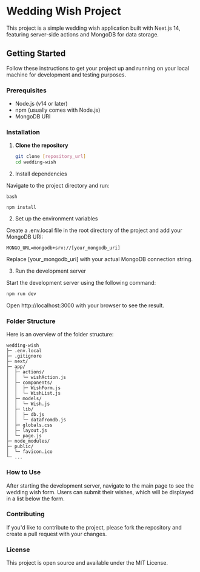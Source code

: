 # Wedding Wish Project

This project is a simple wedding wish application built with Next.js 14, featuring server-side actions and MongoDB for data storage.

## Getting Started

Follow these instructions to get your project up and running on your local machine for development and testing purposes.

### Prerequisites

- Node.js (v14 or later)
- npm (usually comes with Node.js)
- MongoDB URI

### Installation

1. **Clone the repository**

   ```bash
   git clone [repository_url]
   cd wedding-wish

   ```

1. Install dependencies

Navigate to the project directory and run:

```
bash

npm install
```

2. Set up the environment variables

Create a .env.local file in the root directory of the project and add your MongoDB URI:

```
MONGO_URL=mongodb+srv://[your_mongodb_uri]
```

Replace [your_mongodb_uri] with your actual MongoDB connection string.

3. Run the development server

Start the development server using the following command:

```bash
npm run dev
```

Open http://localhost:3000 with your browser to see the result.

### Folder Structure

Here is an overview of the folder structure:

```
wedding-wish
├─ .env.local
├─ .gitignore
├─ next/
├─ app/
│  ├─ actions/
│  │  └─ wishAction.js
│  ├─ components/
│  │  ├─ WishForm.js
│  │  └─ WishList.js
│  ├─ models/
│  │  └─ Wish.js
│  ├─ lib/
│  │  ├─ db.js
│  │  └─ datafromdb.js
│  ├─ globals.css
│  ├─ layout.js
│  └─ page.js
├─ node_modules/
├─ public/
│  └─ favicon.ico
└─ ...
```

### How to Use

After starting the development server, navigate to the main page to see the wedding wish form. Users can submit their wishes, which will be displayed in a list below the form.

### Contributing

If you'd like to contribute to the project, please fork the repository and create a pull request with your changes.

### License

This project is open source and available under the MIT License.

